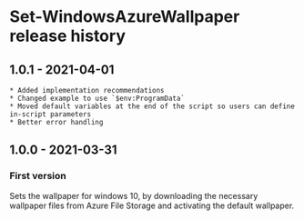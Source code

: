 # Set-WindowsAzureWallpaper release history

## 1.0.1 - 2021-04-01

    * Added implementation recommendations
    * Changed example to use `$env:ProgramData`
    * Moved default variables at the end of the script so users can define in-script parameters
    * Better error handling

## 1.0.0 - 2021-03-31

### First version

Sets the wallpaper for windows 10, by downloading the necessary wallpaper files from Azure File Storage and activating the default wallpaper.
